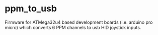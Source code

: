 # ppm_to_usb
Firmware for ATMega32u4 based development boards (i.e. arduino pro micro) which converts 6 PPM channels to usb HID joystick inputs.
